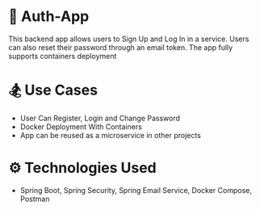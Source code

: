 # :movie_camera: Auth-App

This backend app allows users to Sign Up and Log In in a service. Users can also reset their password through an email token. The app fully supports containers deployment

# :snowboarder:	 Use Cases

* User Can Register, Login and Change Password
* Docker Deployment With Containers
* App can be reused as a microservice in other projects

# :gear: Technologies Used
* Spring Boot, Spring Security, Spring Email Service, Docker Compose, Postman
